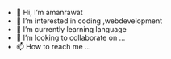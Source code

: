 - 👋 Hi, I’m amanrawat
- 👀 I’m interested in coding ,webdevelopment
- 🌱 I’m currently learning  language
- 💞️ I’m looking to collaborate on ...
- 📫 How to reach me ...

<!---
amanrawa/amanrawa is a ✨ special ✨ repository because its `README.md` (this file) appears on your GitHub profile.
You can click the Preview link to take a look at your changes.
--->
